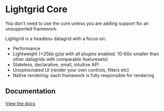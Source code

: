 # Lightgrid Core

You don't need to use the core unless you are adding support for an unsupported framework.

Lightgrid is a headless datagrid with a focus on:

- Performance
- Lightweight (<25kb gzip with all plugins enabled. 10-60x smaller than other datagrids with comparable featuresets)
- Stateless, declarative, small, intuitive API
- Unopinionated UI (render your own controls, filters etc)
- Native rendering: each framework is fully responsible for rendering

## Documentation

[View the docs](https://lightgrid.io)

